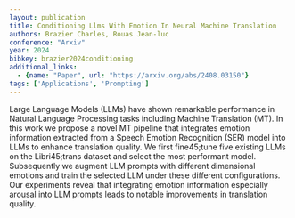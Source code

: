 ```yaml
---
layout: publication
title: Conditioning Llms With Emotion In Neural Machine Translation
authors: Brazier Charles, Rouas Jean-luc
conference: "Arxiv"
year: 2024
bibkey: brazier2024conditioning
additional_links:
  - {name: "Paper", url: "https://arxiv.org/abs/2408.03150"}
tags: ['Applications', 'Prompting']
---
```

Large Language Models (LLMs) have shown remarkable performance in Natural Language Processing tasks including Machine Translation (MT). In this work we propose a novel MT pipeline that integrates emotion information extracted from a Speech Emotion Recognition (SER) model into LLMs to enhance translation quality. We first fine45;tune five existing LLMs on the Libri45;trans dataset and select the most performant model. Subsequently we augment LLM prompts with different dimensional emotions and train the selected LLM under these different configurations. Our experiments reveal that integrating emotion information especially arousal into LLM prompts leads to notable improvements in translation quality.
